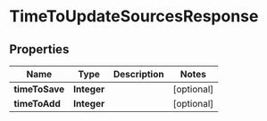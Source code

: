 

# TimeToUpdateSourcesResponse


## Properties

Name | Type | Description | Notes
------------ | ------------- | ------------- | -------------
**timeToSave** | **Integer** |  |  [optional]
**timeToAdd** | **Integer** |  |  [optional]



